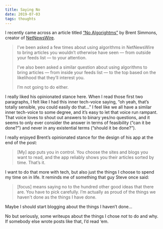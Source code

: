 ```yaml
---
title: Saying No
date: 2019-07-03
tags: thoughts
---
```


I recently came across an article titled [“No Algorightms”](https://inessential.com/2019/07/02/no_algorithms) by Brent Simmons, creator of [NetNewsWire](https://ranchero.com/netnewswire/).

> I’ve been asked a few times about using algorithms in NetNewsWire to bring articles you wouldn’t otherwise have seen — from outside your feeds list — to your attention.
>
> I’ve also been asked a similar question about using algorithms to bring articles — from inside your feeds list — to the top based on the likelihood that they’ll interest you.
>
> I’m not going to do either.

I really liked his opinionated stance here. When I read those first two paragraphs, I felt like I had this inner tech-voice saying, “oh yeah, that’s totally sensible, you could easily do that...” I feel like we all have a similar inner tech-voice to some degree, and it’s easy to let that voice run rampant. That voice loves to shout out answers to binary yes/no questions, and it seems to only ever consider the answer in terms of feasibility (“can it be done?”) and never in any existential terms (“should it be done?”).

I really enjoyed Brent’s opinionated stance for the design of his app at the end of the post:

> [My] app puts you in control. You choose the sites and blogs you want to read, and the app reliably shows you their articles sorted by time. That’s it.

I want to do that more with tech, but also just the things I choose to spend my time on in life. It reminds me of something that guy Steve once said:

> [focus] means saying no to the hundred other good ideas that there are. You have to pick carefully. I’m actually as proud of the things we haven't done as the things I have done.

Maybe I should start blogging about the things I haven’t done...

No but seriously, some writeups about the things I chose _not_ to do and why. If somebody else wrote posts like that, I’d read ‘em.
